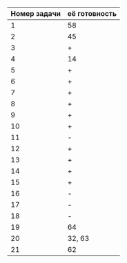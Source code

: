 
| Номер задачи | её готовность |
| ------ | ------ |
| 1 | 58 |
| 2 | 45 |
| 3 | + |
| 4 | 14 |
| 5 | + |
| 6| + |
| 7 |+ |
| 8 |+ |
| 9 |+ |
| 10 |+ |
| 11 |- |
| 12 |+ |
| 13 |+ |
| 14 |+ |
| 15 |+ |
| 16 |- |
| 17 |- |
| 18 |- |
| 19 | 64 |
| 20 | 32, 63 |
| 21 | 62 |
